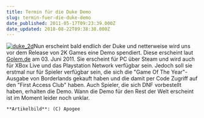 ```yaml
---
title: Termin für die Duke Demo
slug: termin-fuer-die-duke-demo
date_published: 2011-05-17T09:23:39.000Z
date_updated: 2018-08-22T09:38:38.000Z
---
```


[![duke_2d](//picdump.thafaker.de/2011/05/duke_2d-150x150.jpg)](http://picdump.thafaker.de/2011/05/duke_2d.jpg)Nun erscheint bald endlich der Duke und netterweise wird uns vor dem Release von 2K Games eine Demo spendiert. Diese erscheint laut [Golem.de](http://www.golem.de/1105/83537.html) am 03. Juni 2011. Sie erscheint für PC über Steam und wird auch für XBox Live und das Playstation Network verfügbar sein. Jedoch soll sie erstmal nur für Spieler verfügbar sein, die sich die "Game Of The Year"-Ausgabe von Borderlands gekauft haben und die damit per Code Zugriff auf den "First Access Club" haben. Auch Spieler, die sich DNF vorbestellt haben, erhalten die Demo. Wann die Demo für den Rest der Welt erscheint ist im Moment leider noch unklar.

`**Artikelbild**: (C) Apogee`
